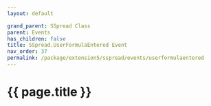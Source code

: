 ```yaml
---
layout: default

grand_parent: SSpread Class
parent: Events
has_children: false
title: SSpread.UserFormulaEntered Event
nav_order: 37
permalink: /package/extension5/sspread/events/userformulaentered
---
```

# {{ page.title }}
